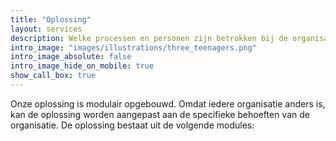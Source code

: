 ```yaml
---
title: "Oplossing"
layout: services
description: Welke processen en personen zijn betrokken bij de organisatie en uitvoering van activiteiten?
intro_image: "images/illustrations/three_teenagers.png"
intro_image_absolute: false
intro_image_hide_on_mobile: true
show_call_box: true
---
```


Onze oplossing is modulair opgebouwd. Omdat iedere organisatie anders is, kan de oplossing worden aangepast aan de specifieke behoeften van de organisatie. De oplossing bestaat uit de volgende modules:


